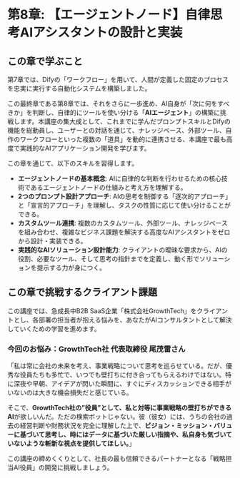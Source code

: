 # 第8章: 【エージェントノード】自律思考AIアシスタントの設計と実装

## この章で学ぶこと
第7章では、Difyの「ワークフロー」を用いて、人間が定義した固定のプロセスを忠実に実行する自動化システムを構築しました。

この最終章である第8章では、それをさらに一歩進め、AI自身が「次に何をすべきか」を判断し、自律的にツールを使い分ける「**AIエージェント**」の構築に挑戦します。本講座の集大成として、これまでに学んだプロンプトスキルとDifyの機能を総動員し、ユーザーとの対話を通じて、ナレッジベース、外部ツール、自作のワークフローといった複数の「道具」を動的に連携させる、本講座で最も高度で実践的なAIアプリケーション開発を学びます。

この章を通じて、以下のスキルを習得します。
- **エージェントノードの基本概念**: AIに自律的な判断を行わせるための核心技術であるエージェントノードの仕組みと考え方を理解する。
- **2つのプロンプト設計アプローチ**: AIの思考を制御する「逐次的アプローチ」と「宣言的アプローチ」を理解し、タスクの性質に応じて使い分けることができる。
- **カスタムツール連携**: 複数のカスタムツール、外部ツール、ナレッジベースを組み合わせ、複雑なビジネス課題を解決する高度なAIアシスタントをゼロから設計・実装できる。
- **実践的なAIソリューション設計能力**: クライアントの曖昧な要求から、AIの役割、必要なツール、そして思考の指針までを定義し、動く形でソリューションを提示する力が身につく。

## この章で挑戦するクライアント課題
この講座では、急成長中B2B SaaS企業「株式会社GrowthTech」をクライアントとし、各部署の担当者が抱える悩みを、あなたがAIコンサルタントとして解決していくための学習を進めます。

### 今回のお悩み：GrowthTech社 代表取締役 尾茂雷さん
「私は常に会社の未来を考え、事業戦略について思考を巡らせている。だが、優秀な役員たちも多忙で、いつでも壁打ちに付き合ってもらえるわけではない。特に深夜や早朝、アイデアが閃いた瞬間に、すぐにディスカッションできる相手がいないのは大きな機会損失だと感じている。

そこで、**GrowthTech社の”役員”として、私と対等に事業戦略の壁打ちができるAI**が欲しいんだ。ただの検索ボットじゃない。彼（彼女）には、うちの会社の過去の経営判断や財務状況を完全に理解した上で、**ビジョン・ミッション・バリューに基づいて思考し、時にはデータに基づいた厳しい指摘や、私自身も気づいていないような斬新な視点を提供してほしい。**」

この講座の締めくくりとして、社長の最も信頼できるパートナーとなる「戦略担当AI役員」の開発に挑戦しましょう。